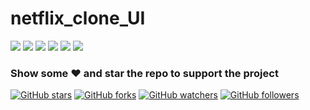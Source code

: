 # netflix_clone_UI

![](screenshots/1.png)
![](screenshots/2.png)
![](screenshots/3.png)
![](screenshots/4.png)
![](screenshots/5.png)
![](screenshots/6.png)

### Show some :heart: and star the repo to support the project
[![GitHub stars](https://img.shields.io/github/stars/iampawan/Flutter-UI-Kit.svg?style=social&label=Star)](https://github.com/MarcioQuimbundo/flutter_netflix_clone) [![GitHub forks](https://img.shields.io/github/forks/iampawan/Flutter-UI-Kit.svg?style=social&label=Fork)](https://github.com/MarcioQuimbundo/flutter_netflix_clone/fork) [![GitHub watchers](https://img.shields.io/github/watchers/iampawan/Flutter-UI-Kit.svg?style=social&label=Watch)](https://github.com/MarcioQuimbundo/flutter_netflix_clone) [![GitHub followers](https://img.shields.io/github/followers/iampawan.svg?style=social&label=Follow)](https://github.com/MarcioQuimbundo/flutter_netflix_clone)  
